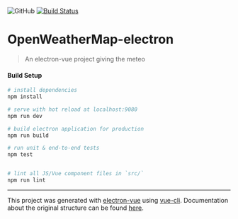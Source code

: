 ![GitHub](https://img.shields.io/github/license/Airthee/OpenWeatherMap-electron.svg?style=flat-square)
[![Build Status](https://travis-ci.org/Airthee/OpenWeatherMap-electron.svg?branch=master)](https://travis-ci.org/Airthee/OpenWeatherMap-electron)

# OpenWeatherMap-electron

> An electron-vue project giving the meteo

#### Build Setup

``` bash
# install dependencies
npm install

# serve with hot reload at localhost:9080
npm run dev

# build electron application for production
npm run build

# run unit & end-to-end tests
npm test


# lint all JS/Vue component files in `src/`
npm run lint

```

---

This project was generated with [electron-vue](https://github.com/SimulatedGREG/electron-vue) using [vue-cli](https://github.com/vuejs/vue-cli). Documentation about the original structure can be found [here](https://simulatedgreg.gitbooks.io/electron-vue/content/index.html).
